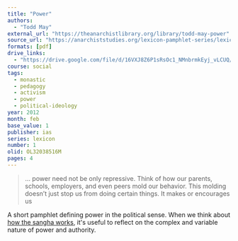 ```yaml
---
title: "Power"
authors:
  - "Todd May"
external_url: "https://theanarchistlibrary.org/library/todd-may-power"
source_url: "https://anarchiststudies.org/lexicon-pamphlet-series/lexicon-power/"
formats: [pdf]
drive_links:
  - "https://drive.google.com/file/d/16VXJ8Z6P1sRsOc1_NMnbrmkEyj_vLCUQ/view?usp=drivesdk"
course: social
tags:
  - monastic
  - pedagogy
  - activism
  - power
  - political-ideology
year: 2012
month: feb
base_value: 1
publisher: ias
series: lexicon
number: 1
olid: OL32038516M
pages: 4
---
```


> … power need not be only repressive. Think of how our parents, schools, employers, and even peers mold our behavior. This molding doesn’t just stop us from doing certain things. It makes or encourages us

A short pamphlet defining power in the political sense. When we think about [how the sangha works](/content/av/how-the-sangha-works_sujato), it's useful to reflect on the complex and variable nature of power and authority.
